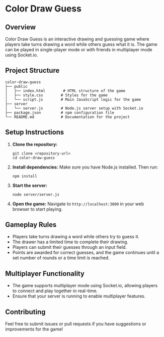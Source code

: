 # Color Draw Guess

## Overview
Color Draw Guess is an interactive drawing and guessing game where players take turns drawing a word while others guess what it is. The game can be played in single-player mode or with friends in multiplayer mode using Socket.io.

## Project Structure
```
color-draw-guess
├── public
│   ├── index.html        # HTML structure of the game
│   ├── style.css        # Styles for the game
│   └── script.js        # Main JavaScript logic for the game
├── server
│   └── server.js        # Node.js server setup with Socket.io
├── package.json         # npm configuration file
└── README.md            # Documentation for the project
```

## Setup Instructions

1. **Clone the repository:**
   ```
   git clone <repository-url>
   cd color-draw-guess
   ```

2. **Install dependencies:**
   Make sure you have Node.js installed. Then run:
   ```
   npm install
   ```

3. **Start the server:**
   ```
   node server/server.js
   ```

4. **Open the game:**
   Navigate to `http://localhost:3000` in your web browser to start playing.

## Gameplay Rules

- Players take turns drawing a word while others try to guess it.
- The drawer has a limited time to complete their drawing.
- Players can submit their guesses through an input field.
- Points are awarded for correct guesses, and the game continues until a set number of rounds or a time limit is reached.

## Multiplayer Functionality
- The game supports multiplayer mode using Socket.io, allowing players to connect and play together in real-time.
- Ensure that your server is running to enable multiplayer features.

## Contributing
Feel free to submit issues or pull requests if you have suggestions or improvements for the game!